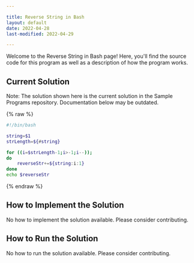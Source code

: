 ```yaml
---

title: Reverse String in Bash
layout: default
date: 2022-04-28
last-modified: 2022-04-29

---
```


Welcome to the Reverse String in Bash page! Here, you'll find the source code for this program as well as a description of how the program works.

## Current Solution

Note: The solution shown here is the current solution in the Sample Programs repository. Documentation below may be outdated.

{% raw %}

```Bash
#!/bin/bash

string=$1
strLength=${#string}

for ((i=$strLength-1;i>-1;i--)); 
do
    reverseStr+=${string:i:1}
done
echo $reverseStr
```

{% endraw %}

## How to Implement the Solution

No how to implement the solution available. Please consider contributing.

## How to Run the Solution

No how to run the solution available. Please consider contributing.